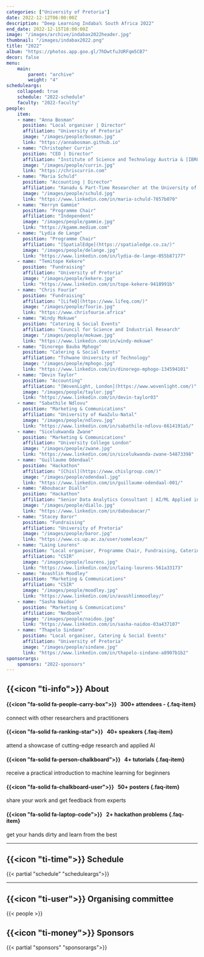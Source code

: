 ```yaml
---
categories: ["University of Pretoria"]
date: 2022-12-12T06:00:00Z
description: "Deep Learning Indaba𝕏 South Africa 2022"
end_date: 2022-12-15T18:00:00Z
image: "/images/archive/indabax2022header.jpg"
thumbnail: "/images/indabax2022.png"
title: "2022"
album: "https://photos.app.goo.gl/7hDwtfuJURFqm5CB7"
decor: false
menu:
    main:
        parent: "archive"
        weight: "4"
scheduleargs:
    collapsed: true
    schedule: "2022-schedule"
    faculty: "2022-faculty"
people:
    item:
    - name: "Anna Bosman"
      position: "Local organiser | Director"
      affiliation: "University of Pretoria"
      image: "/images/people/bosman.jpg"
      link: "https://annabosman.github.io"
    - name: "Christopher Currin"
      position: "CEO | Director"
      affiliation: "Institute of Science and Technology Austria & [IBRO-Simons Computational Neuroscience Imbizo](https://imbizo.africa)"
      image: "/images/people/currin.jpg"
      link: "https://chriscurrin.com"
    - name: "Maria Schuld"
      position: "Accounting | Director"
      affiliation: "Xanadu & Part-Time Researcher at the University of KwaZulu-Natal"
      image: "/images/people/schuld.jpg"
      link: "https://www.linkedin.com/in/maria-schuld-7857b070"
    - name: "Kerryn Gammie"
      position: "Programme Chair"
      affiliation: "Independent"
      image: "/images/people/gammie.jpg"
      link: "https://kgamm.medium.com"
    - name: "Lydia de Lange"
      position: "Programme Chair"
      affiliation: "[SpatialEdge](https://spatialedge.co.za/)"
      image: "/images/people/delange.jpg"
      link: "https://www.linkedin.com/in/lydia-de-lange-055b87177"
    - name: "Temitope Kekere"
      position: "Fundraising"
      affiliation: "University of Pretoria"
      image: "/images/people/kekere.jpg"
      link: "https://www.linkedin.com/in/tope-kekere-9418991b"
    - name: "Chris Fourie"
      position: "Fundraising"
      affiliation: "[LifeQ](https://www.lifeq.com/)"
      image: "/images/people/fourie.jpg"
      link: "https://www.chrisfourie.africa"
    - name: "Windy Mokuwe"
      position: "Catering & Social Events"
      affiliation: "Council for Science and Industrial Research"
      image: "/images/people/mokuwe.jpg"
      link: "https://www.linkedin.com/in/windy-mokuwe"
    - name: "Dinorego Bauba Mphogo"
      position: "Catering & Social Events"
      affiliation: "Tshwane University of Technology"
      image: "/images/people/mphogo.jpg"
      link: "https://www.linkedin.com/in/dinorego-mphogo-134594101"
    - name: "Devin Taylor"
      position: "Accounting"
      affiliation: "[WovenLight, London](https://www.wovenlight.com/)"
      image: "/images/people/taylor.jpg"
      link: "https://www.linkedin.com/in/devin-taylor03"
    - name: "Sabathile Ndlovu"
      position: "Marketing & Communications"
      affiliation: "University of KwaZulu-Natal"
      image: "/images/people/ndlovu.jpg"
      link: "https://www.linkedin.com/in/sabathile-ndlovu-6614191a5/"
    - name: "Sicelukwanda Zwane"
      position: "Marketing & Communications"
      affiliation: "University College London"
      image: "/images/people/zwane.jpg"
      link: "https://www.linkedin.com/in/sicelukwanda-zwane-54873398"
    - name: "Guillaume Odendaal"
      position: "Hackathon"
      affiliation: "[Chisl](https://www.chislgroup.com/)"
      image: "/images/people/odendaal.jpg"
      link: "https://www.linkedin.com/in/guillaume-odendaal-001/"
    - name: "Aboubacar Diallo"
      position: "Hackathon"
      affiliation: "Senior Data Analytics Consultant | AI/ML Applied in Healthcare (Independent)"
      image: "/images/people/diallo.jpg"
      link: "https://www.linkedin.com/in/daboubacar/"
    - name: "Stacey Baror"
      position: "Fundraising"
      affiliation: "University of Pretoria"
      image: "/images/people/baror.jpg"
      link: "https://www.cs.up.ac.za/user/someleze/"
    - name: "Laing Lourens"
      position: "Local organiser, Programme Chair, Fundraising, Catering & Social Events"
      affiliation: "CSIR"
      image: "/images/people/lourens.jpg"
      link: "https://www.linkedin.com/in/laing-lourens-561a33173"
    - name: "Avashlin Moodley"
      position: "Marketing & Communications"
      affiliation: "CSIR"
      image: "/images/people/moodley.jpg"
      link: "https://www.linkedin.com/in/avashlinmoodley/"
    - name: "Sasha Naidoo"
      position: "Marketing & Communications"
      affiliation: "Nedbank"
      image: "/images/people/naidoo.jpg"
      link: "https://www.linkedin.com/in/sasha-naidoo-03a437107"
    - name: "Thapelo Sindane"
      position: "Local organiser, Catering & Social Events"
      affiliation: "University of Pretoria"
      image: "/images/people/sindane.jpg"
      link: "https://www.linkedin.com/in/thapelo-sindane-a8907b1b2"
sponsorargs:
    sponsors: "2022-sponsors"
---
```

## {{<icon "ti-info">}} About

#### {{<icon "fa-solid fa-people-carry-box">}} &nbsp; 300+ attendees  - {.faq-item}
connect with other researchers and practitioners

#### {{<icon "fa-solid fa-ranking-star">}} &nbsp; 40+ speakers {.faq-item}
attend a showcase of cutting-edge research and applied AI

#### {{<icon "fa-solid fa-person-chalkboard">}} &nbsp; 4+ tutorials {.faq-item}
receive a practical introduction to machine learning for beginners

#### {{<icon "fa-solid fa-chalkboard-user">}} &nbsp; 50+ posters {.faq-item}
share your work and get feedback from experts

#### {{<icon "fa-solid fa-laptop-code">}} &nbsp; 2+ hackathon problems {.faq-item}
get your hands dirty and learn from the best

---

## {{<icon "ti-time">}} Schedule

{{< partial "schedule" "scheduleargs">}}

--- 


## {{<icon "ti-user">}} Organising committee
{{< people >}}


## {{<icon "ti-money">}} Sponsors

{{< partial "sponsors" "sponsorargs">}}
